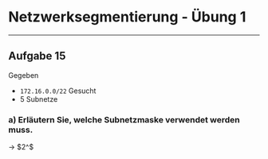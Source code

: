 # Netzwerksegmentierung - Übung 1
___
## Aufgabe 15
Gegeben
- `172.16.0.0/22`
Gesucht
- 5 Subnetze
### a) Erläutern Sie, welche Subnetzmaske verwendet werden muss.
→ $2^$